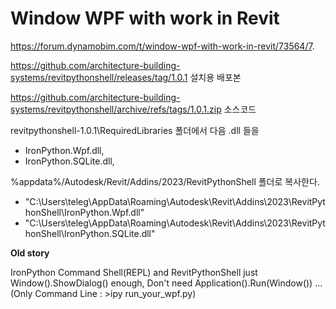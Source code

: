 # Window WPF with work in Revit

https://forum.dynamobim.com/t/window-wpf-with-work-in-revit/73564/7.

https://github.com/architecture-building-systems/revitpythonshell/releases/tag/1.0.1 설치용 배포본

https://github.com/architecture-building-systems/revitpythonshell/archive/refs/tags/1.0.1.zip 소스코드

revitpythonshell-1.0.1\RequiredLibraries 폴더에서 다음 .dll 들을
- IronPython.Wpf.dll, 
- IronPython.SQLite.dll,
 
%appdata%/Autodesk/Revit/Addins/2023/RevitPythonShell 폴더로 복사한다.
- "C:\Users\teleg\AppData\Roaming\Autodesk\Revit\Addins\2023\RevitPythonShell\IronPython.Wpf.dll"
- "C:\Users\teleg\AppData\Roaming\Autodesk\Revit\Addins\2023\RevitPythonShell\IronPython.SQLite.dll"

**Old story**

IronPython Command Shell(REPL) and RevitPythonShell just Window().ShowDialog() enough,
Don't need Application().Run(Window()) ...(Only Command Line : >ipy run_your_wpf.py)
